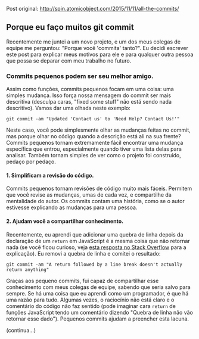 Post original: http://spin.atomicobject.com/2015/11/11/all-the-commits/

## Porque eu faço muitos git commit
Recentemente me juntei a um novo projeto, e um dos meus colegas de equipe me perguntou: "Porque você 'commita' tanto?". Eu decidi escrever este post para explicar meus motivos para ele e para qualquer outra pessoa que possa se deparar com meu trabalho no futuro.

### Commits pequenos podem ser seu melhor amigo.
Assim como funções, commits pequenos focam em uma coisa: uma simples mudança. Isso força nossa mensagem do commit ser mais descritiva (desculpa caras, "fixed some stuff" não está sendo nada descritivo).
Vamos dar uma olhada neste exemplo:

````
git commit -am "Updated 'Contact us' to 'Need Help? Contact Us!'"
````

Neste caso, você pode simplesmente olhar as mudanças feitas no commit, mas porque olhar no código quando a descrição está ali na sua frente? Commits pequenos tornam extremamente fácil encontrar uma mudança específica que entrou, especialmente quando tiver uma lista delas para analisar. Também tornam simples de ver como o projeto foi construído, pedaço por pedaço.

#### 1. Simplificam a revisão do código.
Commits pequenos tornam revisões de código muito mais fáceis. Permitem que você revise as mudanças, umas de cada vez, e compartilhe da mentalidade do autor. Os commits contam uma história, como se o autor estivesse explicando as mudanças para uma pessoa.

#### 2. Ajudam você a compartilhar conhecimento.
Recentemente, eu aprendi que adicionar uma quebra de linha depois da declaração de um `return` em JavaScript é a mesma coisa que não retornar nada (se você ficou curioso, veja [esta resposta no Stack Overflow](http://stackoverflow.com/a/8528606) para a explicação). Eu removi a quebra de linha e comitei o resultado:

````
git commit -am "A return followed by a line break doesn't actually return anything"
````

Graças aos pequeno commits, fui capaz de compartilhar esse conhecimento com meus colegas de equipe, sabendo que seria salvo para sempre. Se há uma coisa que eu aprendi como um programador, é que há uma razão para tudo. Algumas vezes, o raciocínio não está claro e o comentário do código não faz sentido (pode imaginar cara `return` de funções JavaScript tendo um comentário dizendo "Quebra de linha não vão retornar esse dado"). Pequenos commits ajudam a preencher esta lacuna.

(continua...)
